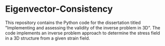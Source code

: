 # Eigenvector-Consistency
This repository contains the Python code for the dissertation titled "Implementing and assessing the validity of the inverse problem in 3D". The code implements an inverse problem approach to determine the stress field in a 3D structure from a given strain field.
